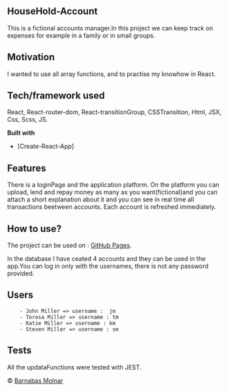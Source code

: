 
## HouseHold-Account
This is a fictional accounts manager.In this project we can keep track on expenses for example in a family or in  small groups. 

## Motivation
I wanted to use all array functions, and to practise my knowhow in React.


## Tech/framework used
React, React-router-dom, React-transitionGroup, CSSTransition, Html, JSX, Css, Scss, JS.

<b>Built with</b>
- [Create-React-App]

## Features
There is a loginPage and the application platform. On the platform you can upload, lend and repay money as many as you want(fictional)and you can attach a short explanation about it and you can see in real time all transactions beetween accounts. Each account is refreshed immediately.




## How to use?
The project can be used on : [GitHub Pages](https://barna-molnar.github.io/household-account/).


In the database I have ceated 4 accounts and they can be used in the app.You can log in only with the usernames, there is not any password provided.  


## Users
        - John Miller => username :  jm
        - Teresa Miller => username : tm
        - Katie Miller => username : km
        - Steven Miller => username : sm

## Tests
All the updataFunctions were tested with JEST.




 © [Barnabas Molnar]()
